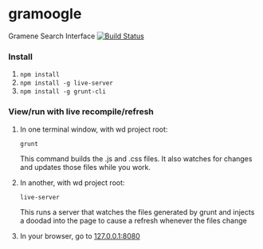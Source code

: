# gramoogle
Gramene Search Interface
[![Build Status](https://travis-ci.org/warelab/gramoogle.svg?branch=master)](https://travis-ci.org/warelab/gramoogle)


### Install
1. `npm install`
2. `npm install -g live-server`
3. `npm install -g grunt-cli`


### View/run with live recompile/refresh
1. In one terminal window, with wd project root:

    `grunt`

   This command builds the .js and .css files. It also watches for changes and updates those files while you work.
2. In another, with wd project root:
 
    `live-server`

   This runs a server that watches the files generated by grunt and injects a doodad into the page to cause a refresh whenever the files change
   
3. In your browser, go to [127.0.0.1:8080](http://127.0.0.1:8080)
